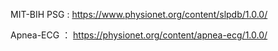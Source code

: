 MIT-BIH PSG : https://www.physionet.org/content/slpdb/1.0.0/

Apnea-ECG ： https://physionet.org/content/apnea-ecg/1.0.0/
